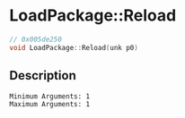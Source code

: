 # LoadPackage::Reload
```c
// 0x005de250
void LoadPackage::Reload(unk p0)
```
## Description
```
Minimum Arguments: 1
Maximum Arguments: 1
```
